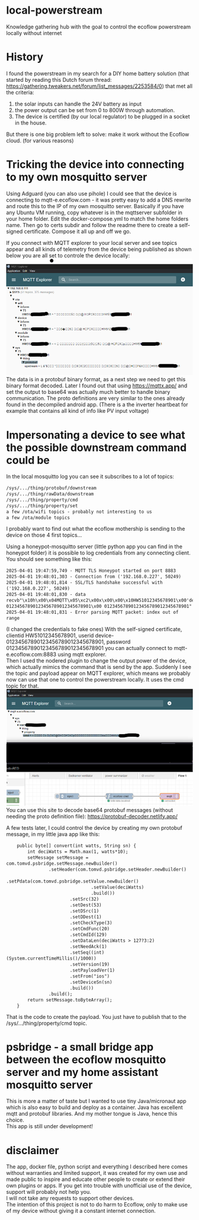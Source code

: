 # local-powerstream
Knowledge gathering hub with the goal to control the ecoflow powerstream locally without internet

# History
I found the powerstream in my search for a DIY home battery solution (that started by reading this Dutch forum thread: https://gathering.tweakers.net/forum/list_messages/2253584/0) that met all the criteria:
1) the solar inputs can handle the 24V battery as input
2) the power output can be set from 0 to 800W through automation.
3) The device is certified (by our local regulator) to be plugged in a socket in the house.

But there is one big problem left to solve: make it work without the Ecoflow cloud. (for various reasons) 

# Tricking the device into connecting to my own mosquitto server
Using Adguard (you can also use pihole) I could see that the device is connecting to mqtt-e.ecoflow.com - it was pretty easy to add a DNS rewrite and route this to the IP of my own mosquitto server.
Basically if you have any Ubuntu VM running, copy whatever is in the mqttserver subfolder in your home folder. Edit the docker-compose.yml to match the home folders name. Then go to certs subdir and follow the readme there to create a self-signed certificate. Compose it all up and off we go.  
  
If you connect with MQTT explorer to your local server and see topics appear and all kinds of telemetry from the device being published as shown below you are all set to controle the device locally:
![alt text](mqttexplorer.png)
The data is in a protobuf binary format, as a next step we need to get this binary format decoded. Later I found out that using https://mqttx.app/ and set the output to base64 was actually much better to handle binary communication. The proto definitions are very similar to the ones already found in the decompiled android app. (There is a the inverter heartbeat for example that contains all kind of info like PV input voltage)

# Impersonating a device to see what the possible downstream command could be
In the local mosquitto log you can see it subscribes to a lot of topics:
````
/sys/.../thing/protobuf/downstream
/sys/.../thing/rawData/downstream
/sys/.../thing/property/cmd
/sys/.../thing/property/set
a few /ota/wifi topics - probably not interesting to us
a few /ota/module topics
````
I probably want to find out what the ecoflow mothership is sending to the device on those 4 first topics...   

Using a honeypot-mosquitto server (little python app you can find in the honeypot folder) it is possible to log credentials from any connecting client.
You should see something like this:
````
2025-04-01 19:47:59,749 - MQTT TLS Honeypot started on port 8883
2025-04-01 19:48:01,303 - Connection from ('192.168.0.227', 50249)
2025-04-01 19:48:01,814 - SSL/TLS handshake successful with ('192.168.0.227', 50249)
2025-04-01 19:48:01,830 - data recvb"\x10h\x00\x04MQTT\x05\xc2\x00x\x00\x00\x10HW51012345678901\x00'device-01234567890123456789012345678901\x00 01234567890123456789012345678901"
2025-04-01 19:48:01,831 - Error parsing MQTT packet: index out of range
````
(I changed the credentials to fake ones)
With the self-signed certificate, clientid HW51012345678901, userid device-01234567890123456789012345678901, password 01234567890123456789012345678901
you can actually connect to mqtt-e.ecoflow.com:8883 using mqtt explorer.  
Then I used the nodered plugin to change the output power of the device, which actually mimics the command that is send by the app.
Suddenly I see the topic and payload appear on MQTT explorer, which means we probably now can use that one to control the powerstream locally. It uses the cmd topic for that.
![alt text](mqttexplorer2.png)
You can use this site to decode base64 protobuf messages (without needing the proto definition file): https://protobuf-decoder.netlify.app/

A few tests later, I could control the device by creating my own protobuf message, in my little java app like this: 
````
    public byte[] convert(int watts, String sn) {
        int deciWatts = Math.max(1, watts*10);
        setMessage setMessage = com.tomvd.psbridge.setMessage.newBuilder()
                .setHeader(com.tomvd.psbridge.setHeader.newBuilder()
                        .setPdata(com.tomvd.psbridge.setValue.newBuilder()
                                .setValue(deciWatts)
                                .build())
                        .setSrc(32)
                        .setDest(53)
                        .setDSrc(1)
                        .setDDest(1)
                        .setCheckType(3)
                        .setCmdFunc(20)
                        .setCmdId(129)
                        .setDataLen(deciWatts > 127?3:2)
                        .setNeedAck(1)
                        .setSeq((int)(System.currentTimeMillis()/1000))
                        .setVersion(19)
                        .setPayloadVer(1)
                        .setFrom("ios")
                        .setDeviceSn(sn)
                        .build())
                .build();
        return setMessage.toByteArray();
    }
````
That is the code to create the payload. You just have to publish that to the /sys/.../thing/property/cmd topic. 

# psbridge - a small bridge app between the ecoflow mosquitto server and my home assistant mosquitto server
This is more a matter of taste but I wanted to use tiny Java/micronaut app which is also easy to build and deploy as a container.
Java has excellent mqtt and protobuf libraries. And my mother tongue is Java, hence this choice.   
This app is still under development!

# disclaimer
The app, docker file, python script and everything I described here comes without warranties and limited support, it was created for my own use and made public to inspire and educate other people to create or extend their own plugins or apps. If you get into trouble with unofficial use of the device, support will probably not help you.   
I will not take any requests to support other devices.   
The intention of this project is not to do harm to Ecoflow, only to make use of my device without giving it a constant internet connection. 